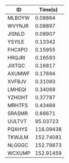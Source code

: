 |ID|Time(s)|
|-|-|
|MLBOYW|0.08864|
|WVYNJR|0.08897|
|JISNLD|0.08907|
|YSYILE|0.13342|
|FHCXPO|0.15955|
|HRQJRI|0.16593|
|JIXTQC|0.16817|
|AXUMWF|0.17694|
|XVFBJV|0.31093|
|LMHEQI|0.34069|
|YZHOHT|0.37787|
|MRHTFS|0.43469|
|SRASMR|0.66671|
|UULTVT|95.03723|
|PQXHYS|116.09438|
|TKWJLM|152.74081|
|NLGGGC|152.79873|
|WCXUMP|152.91459|
